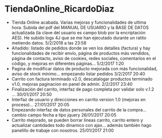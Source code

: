 # TiendaOnline_RicardoDiaz

- Tienda Online acabada. Varias mejoras y funcionalidades de ultima hora. Subida del pdf del MANUAL DE USUARIO y la BASE DE DATOS actualizada
(la clave del usuario es campo blob por la encriptación AES). He subido logs 4J que se me han ejecutado durante un ratito metiendo datos.
5/2/2018 a las 23:58
- Añadido: listado de pedidos donde se ven los detalles (factura) y hay funcionalidades de recibir envío, página de productos más vendidos, página
de contacto, aviso de cookies, redes sociales, comentarios en el código, y mejoras en diferentes páginas... 5/2/2017 1:20
- Pagina de modificar datos de producto mejorada con más funcionalidad, aviso de stock mínimo... empezando listar pedidos 3/2/2017 20:40
- Carrito con factura terminado v2.0, descatalogar productos terminado v1.0, mejoras paginacion en panel de admin. 2/2/2017 23:40
- Finalización del carrito, interfaz de pago completa por validar solo v.1.2 ... 30/01/2017 20:50
- Interfaz de usuario y direcciones en carrito version 1.0 (mejoras en proceso)... 27/01/2017 20:05
- Empezando interfaz de datos personales del carrito de la compra... cambio campo fecha a tipo jquery 26/01/2017 20:05
- Carrito mejorado, se pueden borrar lineas carrito, carrito entero y actualizar cantidades todo dinamico con ajax...
además también hago panelillo de trabaje con nosotros. 25/01/2017 21:00
